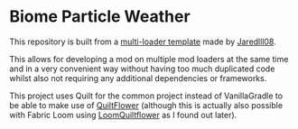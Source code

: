 # Biome Particle Weather

This repository is built from a [multi-loader template](https://github.com/jaredlll08/MultiLoader-Template) made by [Jaredlll08](https://github.com/jaredlll08).

This allows for developing a mod on multiple mod loaders at the same time and in a very convenient way without having too much duplicated code whilst also not requiring any additional dependencies or frameworks.

This project uses Quilt for the common project instead of VanillaGradle to be able to make use of [QuiltFlower](https://github.com/QuiltMC/quiltflower) (although this is actually also possible with Fabric Loom using [LoomQuiltflower](https://github.com/Juuxel/LoomQuiltflower) as I found out later). 
